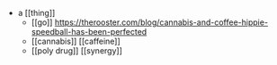 - a [[thing]]
	- [[go]] https://therooster.com/blog/cannabis-and-coffee-hippie-speedball-has-been-perfected
	- [[cannabis]] [[caffeine]]
	- [[poly drug]] [[synergy]]